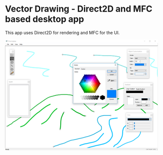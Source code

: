 # Vector Drawing - Direct2D and MFC based desktop app

This app uses Direct2D for rendering and MFC for the UI.

![](./docs/screenshot.png)